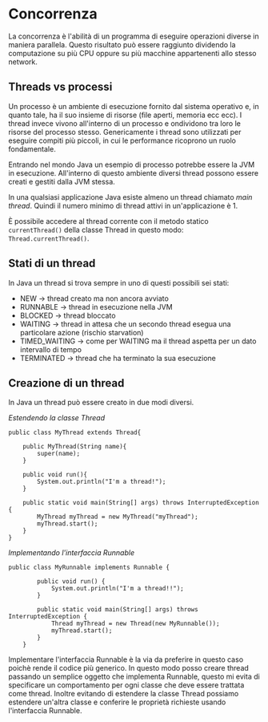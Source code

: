 # Concorrenza

La concorrenza è l'abilità di un programma di eseguire operazioni diverse in maniera parallela.
Questo risultato può essere raggiunto dividendo la computazione su più CPU oppure su più macchine
appartenenti allo stesso network.

## Threads vs processi
Un processo è un ambiente di esecuzione fornito dal sistema operativo e, in quanto tale, ha il suo insieme
di risorse (file aperti, memoria ecc ecc).
I thread invece vivono all'interno di un processo e ondividono tra loro le risorse del processo stesso.
Genericamente i thread sono utilizzati per eseguire compiti più piccoli, in cui le performance ricoprono
un ruolo fondamentale.

Entrando nel mondo Java un esempio di processo potrebbe essere la JVM in esecuzione. All'interno di
questo ambiente diversi thread possono essere creati e gestiti dalla JVM stessa.

In una qualsiasi applicazione Java esiste almeno un thread chiamato _main thread_. Quindi il numero minimo di
thread attivi in un'applicazione è 1.

È possibile accedere al thread corrente con il metodo statico `currentThread()` della classe Thread in questo 
modo: `Thread.currentThread()`.

## Stati di un thread

In Java un thread si trova sempre in uno di questi possibili sei stati:

* NEW -> thread creato ma non ancora avviato
* RUNNABLE -> thread in esecuzione nella JVM
* BLOCKED -> thread bloccato
* WAITING -> thread in attesa che un secondo thread esegua una particolare azione (rischio starvation)
* TIMED_WAITING -> come per WAITING ma il thread aspetta per un dato intervallo di tempo
* TERMINATED -> thread che ha terminato la sua esecuzione

## Creazione di un thread

In Java un thread può essere creato in due modi diversi.

*Estendendo la classe Thread*
```
public class MyThread extends Thread{

    public MyThread(String name){
        super(name);
    }

    public void run(){
        System.out.println("I'm a thread!");
    }

    public static void main(String[] args) throws InterruptedException {
		MyThread myThread = new MyThread("myThread");
		myThread.start();
	}
}
```


*Implementando l'interfaccia Runnable*
```
public class MyRunnable implements Runnable {

		public void run() {
			System.out.println("I'm a thread!!");
		}

		public static void main(String[] args) throws InterruptedException {
			Thread myThread = new Thread(new MyRunnable());
			myThread.start();
		}
	}
```

Implementare l'interfaccia Runnable è la via da preferire in questo caso poichè rende il codice più
generico. In questo modo posso creare thread passando un semplice oggetto che implementa Runnable, 
questo mi evita di specificare un comportamento per ogni classe che deve essere trattata come thread.
Inoltre evitando di estendere la classe Thread possiamo estendere un'altra classe e conferire le proprietà
richieste usando l'interfaccia Runnable. 



